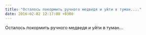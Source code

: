 ```yaml
---
title: "Осталось покормить ручного медведя и уйти в туман...."
date: 2016-02-02 12:17:00 +0300
---
```


Осталось покормить ручного медведя и уйти в туман...

